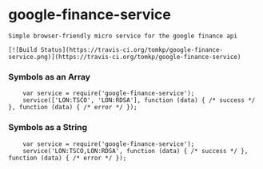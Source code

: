 
# google-finance-service

    Simple browser-friendly micro service for the google finance api

    [![Build Status](https://travis-ci.org/tomkp/google-finance-service.png)](https://travis-ci.org/tomkp/google-finance-service)


### Symbols as an Array

```
    var service = require('google-finance-service');
    service(['LON:TSCO', 'LON:RDSA'], function (data) { /* success */ }, function (data) { /* error */ });
```


### Symbols as a String

```
    var service = require('google-finance-service');
    service('LON:TSCO,LON:RDSA', function (data) { /* success */ }, function (data) { /* error */ });
```
